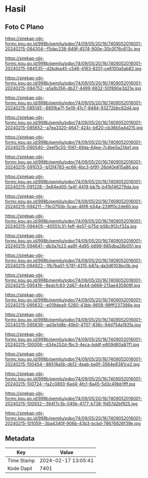 # Hasil

## Foto C Plano

https://sirekap-obj-formc.kpu.go.id/998b/pemilu/pdpr/74/09/05/20/16/7409052016001-20240215-084304--f5dac238-849f-4574-900e-30c0f76c613c.jpg

https://sirekap-obj-formc.kpu.go.id/998b/pemilu/pdpr/74/09/05/20/16/7409052016001-20240215-084535--d2bdea45-c546-4163-8201-ce6100a5ab82.jpg

https://sirekap-obj-formc.kpu.go.id/998b/pemilu/pdpr/74/09/05/20/16/7409052016001-20240215-084752--a5a1b356-db27-4499-8832-50f890e3d21e.jpg

https://sirekap-obj-formc.kpu.go.id/998b/pemilu/pdpr/74/09/05/20/16/7409052016001-20240215-085145--885fba7f-5e19-41c7-8484-93272bbc82d4.jpg

https://sirekap-obj-formc.kpu.go.id/998b/pemilu/pdpr/74/09/05/20/16/7409052016001-20240215-085652--a7ea3320-4647-424c-b620-cb36b5a4d215.jpg

https://sirekap-obj-formc.kpu.go.id/998b/pemilu/pdpr/74/09/05/20/16/7409052016001-20240215-090540--2eef5c55-1061-49da-84ee-7c4be5a214e1.jpg

https://sirekap-obj-formc.kpu.go.id/998b/pemilu/pdpr/74/09/05/20/16/7409052016001-20240215-091033--b12f4783-ec66-4bc3-bf91-26d40e815a86.jpg

https://sirekap-obj-formc.kpu.go.id/998b/pemilu/pdpr/74/09/05/20/16/7409052016001-20240215-091228--3e84ed00-fa4f-4419-bb7b-b41b146279da.jpg

https://sirekap-obj-formc.kpu.go.id/998b/pemilu/pdpr/74/09/05/20/16/7409052016001-20240215-094211--79c0750b-5cae-46f8-b54a-229ff0c2de60.jpg

https://sirekap-obj-formc.kpu.go.id/998b/pemilu/pdpr/74/09/05/20/16/7409052016001-20240215-094405--40551c31-faff-4e57-b75d-b56c912cf32a.jpg

https://sirekap-obj-formc.kpu.go.id/998b/pemilu/pdpr/74/09/05/20/16/7409052016001-20240215-094641--db3a7e23-aa9f-4d95-b699-685dba28b051.jpg

https://sirekap-obj-formc.kpu.go.id/998b/pemilu/pdpr/74/09/05/20/16/7409052016001-20240215-094922--1fb7ba51-5781-4315-b87a-da3d6103bc0b.jpg

https://sirekap-obj-formc.kpu.go.id/998b/pemilu/pdpr/74/09/05/20/16/7409052016001-20240215-095419--8edcfc83-2d67-4e44-b668-213ae435909f.jpg

https://sirekap-obj-formc.kpu.go.id/998b/pemilu/pdpr/74/09/05/20/16/7409052016001-20240215-095632--e019dea9-5280-43bb-9858-99fff237386e.jpg

https://sirekap-obj-formc.kpu.go.id/998b/pemilu/pdpr/74/09/05/20/16/7409052016001-20240215-095839--ad3e1d8b-49b0-4707-836c-94d754a192fa.jpg

https://sirekap-obj-formc.kpu.go.id/998b/pemilu/pdpr/74/09/05/20/16/7409052016001-20240215-100008--d34e252d-fbc3-4eca-bddf-e809d60a87f1.jpg

https://sirekap-obj-formc.kpu.go.id/998b/pemilu/pdpr/74/09/05/20/16/7409052016001-20240215-100454--88518a5b-db12-4eab-be91-3564e8381ce2.jpg

https://sirekap-obj-formc.kpu.go.id/998b/pemilu/pdpr/74/09/05/20/16/7409052016001-20240215-100724--fa2c0893-6ad4-4fc1-8a45-5d3c49bb1fff.jpg

https://sirekap-obj-formc.kpu.go.id/998b/pemilu/pdpr/74/09/05/20/16/7409052016001-20240215-100932--364f7c3b-045b-4177-b738-1fd57d2bf925.jpg

https://sirekap-obj-formc.kpu.go.id/998b/pemilu/pdpr/74/09/05/20/16/7409052016001-20240215-101059--3ba4340f-906b-43b3-bcbd-78676826f39e.jpg


## Metadata

| Key        | Value               |
| ---------- | ------------------- |
| Time Stamp | 2024-02-17 13:05:41 |
| Kode Dapil | 7401                |



